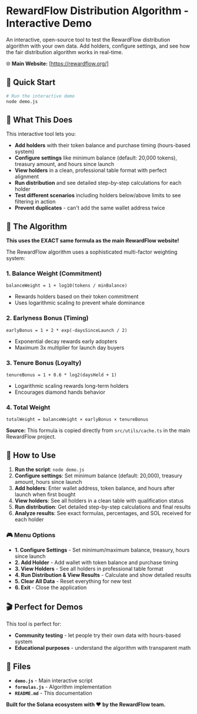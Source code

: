 # RewardFlow Distribution Algorithm - Interactive Demo

An interactive, open-source tool to test the RewardFlow distribution algorithm with your own data. Add holders, configure settings, and see how the fair distribution algorithm works in real-time.

🌐 **Main Website:** [https://rewardflow.org/]

## 🚀 Quick Start

```bash
# Run the interactive demo
node demo.js
```

## 🎯 What This Does

This interactive tool lets you:
- **Add holders** with their token balance and purchase timing (hours-based system)
- **Configure settings** like minimum balance (default: 20,000 tokens), treasury amount, and hours since launch
- **View holders** in a clean, professional table format with perfect alignment
- **Run distribution** and see detailed step-by-step calculations for each holder
- **Test different scenarios** including holders below/above limits to see filtering in action
- **Prevent duplicates** - can't add the same wallet address twice

## 🧮 The Algorithm

**This uses the EXACT same formula as the main RewardFlow website!**

The RewardFlow algorithm uses a sophisticated multi-factor weighting system:

### 1. Balance Weight (Commitment)
```
balanceWeight = 1 + log10(tokens / minBalance)
```
- Rewards holders based on their token commitment
- Uses logarithmic scaling to prevent whale dominance

### 2. Earlyness Bonus (Timing)
```
earlyBonus = 1 + 2 * exp(-daysSinceLaunch / 2)
```
- Exponential decay rewards early adopters
- Maximum 3x multiplier for launch day buyers

### 3. Tenure Bonus (Loyalty)
```
tenureBonus = 1 + 0.6 * log2(daysHeld + 1)
```
- Logarithmic scaling rewards long-term holders
- Encourages diamond hands behavior

### 4. Total Weight
```
totalWeight = balanceWeight × earlyBonus × tenureBonus
```

**Source:** This formula is copied directly from `src/utils/cache.ts` in the main RewardFlow project.

## 📖 How to Use

1. **Run the script**: `node demo.js`
2. **Configure settings**: Set minimum balance (default: 20,000), treasury amount, hours since launch
3. **Add holders**: Enter wallet address, token balance, and hours after launch when first bought
4. **View holders**: See all holders in a clean table with qualification status
5. **Run distribution**: Get detailed step-by-step calculations and final results
6. **Analyze results**: See exact formulas, percentages, and SOL received for each holder

### 🎮 Menu Options

- **1. Configure Settings** - Set minimum/maximum balance, treasury, hours since launch
- **2. Add Holder** - Add wallet with token balance and purchase timing
- **3. View Holders** - See all holders in professional table format
- **4. Run Distribution & View Results** - Calculate and show detailed results
- **5. Clear All Data** - Reset everything for new test
- **6. Exit** - Close the application

## 🎬 Perfect for Demos

This tool is perfect for:
- **Community testing** - let people try their own data with hours-based system
- **Educational purposes** - understand the algorithm with transparent math

## 🔧 Files

- **`demo.js`** - Main interactive script
- **`formulas.js`** - Algorithm implementation
- **`README.md`** - This documentation

**Built for the Solana ecosystem with ❤️ by the RewardFlow team.**
